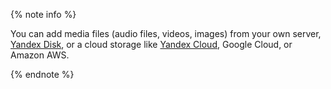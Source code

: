 
{% note info %}

You can add media files (audio files, videos, images) from your own server, [Yandex&#160;Disk](../../../reference/helper.proxy.md), or a cloud storage like [Yandex&#160;Cloud](../../../../guide/concepts/use-object-storage.md), Google Cloud, or Amazon AWS.

{% endnote %}

